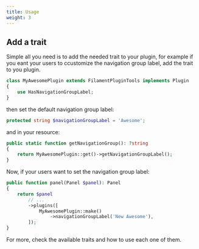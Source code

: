 ```yaml
---
title: Usage
weight: 3
---
```


## Add a trait

Simple all you need is to add the needed trait to your plugin,
for example if you eant your users to ccustomize the navigation group label, add the trait to you plugin.

```php
class MyAwesomePlugin extends FilamentPluginTools implements Plugin
{
    use HasNavigationGroupLabel;
}
```

then set the default navigation group label:

```php
protected string $navigationGroupLabel = 'Awesome';
```

and in your resource:

```php
public static function getNavigationGroup(): ?string
{
    return MyAwesomePlugin::get()->getNavigationGroupLabel();
}
```

Now, if your users want to set the navigation group label:

```php
public function panel(Panel $panel): Panel
{
    return $panel
        // ...
        ->plugins([
            MyAwesomePlugin::make()
                ->navigationGroupLabel('New Awesome'),
        ]);
}
```

For more, check the available traits and how to use each one of them.
